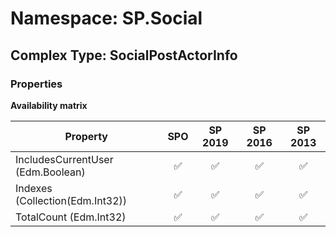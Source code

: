 # Namespace: SP.Social

## Complex Type: SocialPostActorInfo

### Properties

**Availability matrix**

Property | SPO | SP 2019 | SP 2016 | SP 2013
----------|:---:|:-------:|:-------:|:-------:
IncludesCurrentUser (Edm.Boolean) | ✅ | ✅ | ✅ | ✅
Indexes (Collection(Edm.Int32)) | ✅ | ✅ | ✅ | ✅
TotalCount (Edm.Int32) | ✅ | ✅ | ✅ | ✅